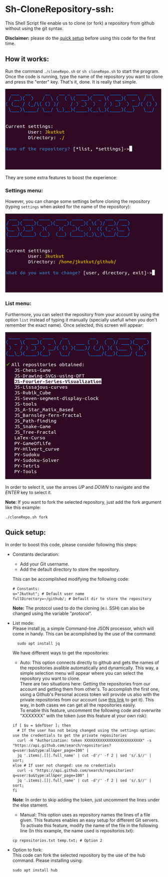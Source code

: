 # Sh-CloneRepository-ssh:

This Shell Script file enable us to clone (or fork) a repository from github without using the git syntax.

**Disclaimer:** please do the [quick setup](#Quick-setup) before using this code for the first time.

## How it works:
Run the command ```./cloneRepo.sh``` or ```sh cloneRepo.sh``` to start the program.  
Once the code is running, type the name of the repository you want to clone and press the "enter" key. That's it, done. It is really that simple.

![Main screen](Res/main-screen.png)

They are some extra features to boost the experience:

### Settings menu:
However, you can change some settings before cloning the repository (typing ```settings``` when asked for the name of the repository):

![Settings-menu](Res/settings.png)

### List menu:
Furthermore, you can select the repository from your account by using the option ```list``` instead of typing it manually (specially usefull when you don't remember the exact name). Once selected, this screen will appear:

![Repository-list](Res/list-repo.png)

In order to select it, use the arrows _UP_ and _DOWN_ to navigate and the _ENTER_ key to select it.

**Note**: If you want to fork the selected repository, just add the fork argument like this example:
    
    ./cloneRepo.sh fork


## Quick setup:
In order to boost this code, please consider following this steps:
- Constants declaration:
    - Add your Git username.
    - Add the default directory to store the repository.
    
    This can be accomplished modifying the following code:

    ```
    # Constants:
    u="Jkutkut"; # Default user name
    fullDirectory=~/github/; # Default dir to store the repository
    ```
    **Note:** The protocol used to do the cloning (e.i. SSH) can also be changed using the variable "_protocol_".
- List mode:  
Please install jq, a simple Command-line JSON processor, which will come in handy. This can be acomplished by the use of the command:

        sudo apt install jq

    We have different ways to get the repositories:

    - Auto: This option connects directly to github and gets the names of the repositories avalible automatically and dynamically. This way, a simple selection menu will appear where you can select the repository you want to clone.  
    There are two situations here: Getting the repositories from our account and getting them from other's. To accomplish the first one, using a Github's Personal access token will provide us also with the private repositories from our account (use [this link](https://github.com/settings/tokens) to get it). This way, in both cases we can get all the repositories easily.  
    To enable this feature, uncomment the following code and overwrite "XXXXXXX" with the token (use this feature at your own risk):
    ```
    if [ $u = $defUser ]; then
      # If the user has not being changed using the settings option: use the credentials to get the private repositories
      curl -H "Authorization: token XXXXXXXXXXXXXXXXXXXXXXXXXX" -s "https://api.github.com/search/repositories?q=user:$u&type:all&per_page=100" |
      jq '.items|.[]|.full_name' | cut -d'/' -f 2 | sed 's/.$//' | sort;
    else # If user not changed: use no credentials
      curl -s "https://api.github.com/search/repositories?q=user:$u&type:all&per_page=100" |
      jq '.items|.[]|.full_name' | cut -d'/' -f 2 | sed 's/.$//' | sort;
    fi
    ```  
    **Note**: In order to skip adding the token, just uncomment the lines under the else stament.





    - Manual: This option uses as repository names the lines of a file given. This features enables an easy setup for different Git servers.
    To activate this feature, modify the name of the file in the following line (In this example, the name used is repositorios.txt):
    ```
    cp repositorios.txt temp.txt; # Option 2
    ```
- Option to fork:  
This code can fork the selected repository by the use of the hub command. Please installing using:
    
      sudo apt install hub 